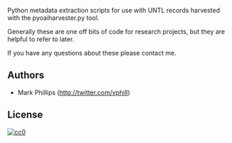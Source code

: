 Python metadata extraction scripts for use with UNTL records harvested with 
the pyoaiharvester.py tool.  

Generally these are one off bits of code for research projects,  but they 
are helpful to refer to later.

If you have any questions about these please contact me.

Authors
-------

* Mark Phillips (http://twitter.com/vphill)

License
--------

[![cc0](http://i.creativecommons.org/p/zero/1.0/88x31.png)](http://creativecommons.org/publicdomain/zero/1.0/)